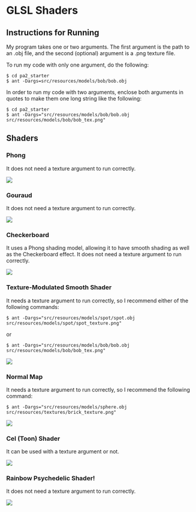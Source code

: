 # GLSL Shaders
## Instructions for Running
 My program takes one or two arguments. The first argument is the path to an .obj file, 
 and the second (optional) argument is a .png texture file. 
 
 To run my code with only one argument, do the following:
```
$ cd pa2_starter
$ ant -Dargs=src/resources/models/bob/bob.obj
```

In order to run my code with two arguments, enclose both arguments in quotes to make them one long string like the following:
```
$ cd pa2_starter
$ ant -Dargs="src/resources/models/bob/bob.obj src/resources/models/bob/bob_tex.png"
```
## Shaders 
### Phong 
It does not need a texture argument to run correctly.

![](/gifs/phong.gif)

### Gouraud
It does not need a texture argument to run correctly.

![](/gifs/gouraud.gif)

### Checkerboard
It uses a Phong shading model, allowing it to have smooth shading as well as the Checkerboard effect. It does not need a texture argument to run correctly.

![](/gifs/checker.gif)
   
### Texture-Modulated Smooth Shader
It needs a texture argument to run correctly, so I recommend either of the following commands:

`$ ant -Dargs="src/resources/models/spot/spot.obj src/resources/models/spot/spot_texture.png"`

or

`$ ant -Dargs="src/resources/models/bob/bob.obj src/resources/models/bob/bob_tex.png"`

![](/gifs/text.gif)

### Normal Map
It needs a texture argument to run correctly, so I recommend the following command:

`$ ant -Dargs="src/resources/models/sphere.obj src/resources/textures/brick_texture.png"`

![](/gifs/normal.gif)
  
### Cel (Toon) Shader
It can be used with a texture argument or not.

![](/gifs/cel.gif)
 
### Rainbow Psychedelic Shader!
It does not need a texture argument to run correctly.

![](/gifs/rainbow.gif)
